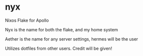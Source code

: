 # nyx
Nixos Flake for Apollo

Nyx is the name for both the flake, and my home system

Aether is the name for any server settings, hermes will be the user

Utilizes dotfiles from other users. Credit will be given!

